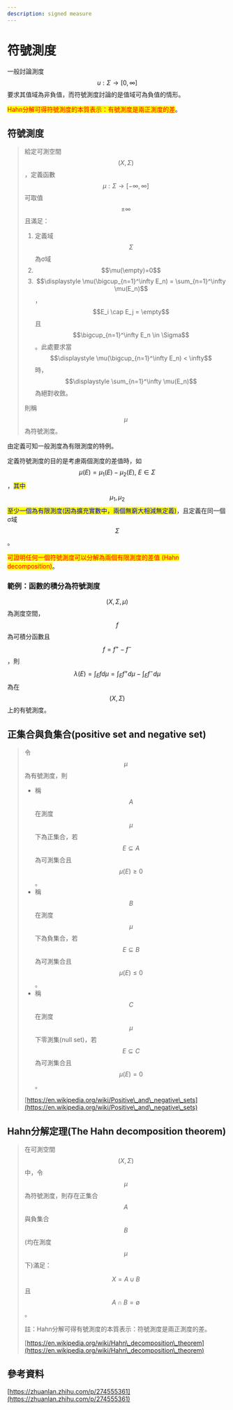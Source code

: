 ```yaml
---
description: signed measure
---
```


# 符號測度

一般討論測度$$u: \Sigma \rightarrow [0, \infty]$$要求其值域為非負值，而符號測度討論的是值域可為負值的情形。

<mark style="color:red;">Hahn分解可得符號測度的本質表示：有號測度是兩正測度的差</mark>。

## 符號測度

> 給定可測空間$$(X, \Sigma)$$，定義函數$$\mu: \Sigma \rightarrow [-\infty, \infty]$$可取值$$\pm\infty$$且滿足：
>
> 1. 定義域$$\Sigma$$為σ域
> 2. $$\mu(\empty)=0$$
> 3. $$\displaystyle \mu(\bigcup_{n=1}^\infty E_n) = \sum_{n=1}^\infty \mu(E_n)$$，$$E_i \cap E_j = \empty$$且$$\bigcup_{n=1}^\infty E_n \in \Sigma$$。此處要求當$$\displaystyle \mu(\bigcup_{n=1}^\infty E_n) < \infty$$時，$$\displaystyle \sum_{n=1}^\infty \mu(E_n)$$ 為絕對收斂。
>
> 則稱$$\mu$$為符號測度。

由定義可知一般測度為有限測度的特例。

定義符號測度的目的是考慮兩個測度的差值時，如$$\mu(E)=\mu_1(E) - \mu_2(E), ~ E \in \Sigma$$，<mark style="color:blue;">其中</mark>$$\mu_1, \mu_2$$<mark style="color:blue;">至少一個為有限測度(因為擴充實數中，兩個無窮大相減無定義)</mark>，且定義在同一個σ域$$\Sigma$$。

<mark style="color:red;">可證明任何一個符號測度可以分解為兩個有限測度的差值 (Hahn decomposition)</mark>。

### 範例：函數的積分為符號測度

$$(X, \Sigma, \mu)$$為測度空間，$$f$$為可積分函數且$$f=f^{+} - f^{-}$$，則$$\lambda(E) = \int_E f d\mu = \int_E f^{+} d \mu - \int_E f^{-}d\mu$$為在$$(X, \Sigma)$$上的有號測度。



## 正集合與負集合(positive set and negative set)

> 令$$\mu$$為有號測度，則
>
> * 稱$$A$$在測度$$\mu$$下為正集合，若$$E \subseteq A$$為可測集合且$$\mu(E) \geq 0$$。
> * 稱$$B$$在測度$$\mu$$下為負集合，若$$E \subseteq B$$為可測集合且$$\mu(E) \leq 0$$。
> * 稱$$C$$在測度$$\mu$$下零測集(null set)，若$$E \subseteq C$$為可測集合且$$\mu(E)=0$$。
>
> [https://en.wikipedia.org/wiki/Positive\_and\_negative\_sets](https://en.wikipedia.org/wiki/Positive\_and\_negative\_sets)

## Hahn分解定理(The Hahn decomposition theorem)

> 在可測空間$$(X, \Sigma)$$中，令$$\mu$$為符號測度，則存在正集合$$A$$與負集合$$B$$(均在測度$$\mu$$下)滿足：
>
> $$X = A \cup B$$且$$A\cap B = \emptyset$$。
>
> 註：Hahn分解可得有號測度的本質表示：符號測度是兩正測度的差。
>
> [https://en.wikipedia.org/wiki/Hahn\_decomposition\_theorem](https://en.wikipedia.org/wiki/Hahn\_decomposition\_theorem)

## 參考資料

[https://zhuanlan.zhihu.com/p/274555361](https://zhuanlan.zhihu.com/p/274555361)
